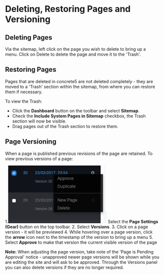# Deleting, Restoring Pages and Versioning

## Deleting Pages

Via the sitemap, left click on the page you wish to delete to bring up a menu. Click on Delete to delete the page and move it to the 'Trash'.

## Restoring Pages

Pages that are deleted in concrete5 are not deleted completely - they are moved to a 'Trash' section within the sitemap, from where you can restore them if necessary.

To view the Trash:

* Click the **Dashboard** button on the toolbar and select **Sitemap**.
* Check the **Include System Pages in Sitemap** checkbox, the Trash section will now be visible.
* Drag pages out of the Trash section to restore them.

## Page Versioning

When a page is published previous revisions of the page are retained. To view previous versions of a page:

1.<img src="/assets/version.png" class="right" /> Select the **Page Settings (Gear)** button on the top toolbar. 
2. Select **Versions**.
3. Click on a page version - it will be previewed
4. While hovering over a page version, click the **arrow** icon next to the timestamp of the version to bring up a menu
5. Select **Approve** to make that version the current visible version of the page

**Note:** When adjusting the page version, take note of the 'Page is Pending Approval' notice - unapproved newer page versions will be shown while you are editing the site and will ask to be approved. 
Through the Versions panel you can also delete versions if they are no longer required.
